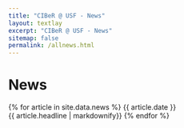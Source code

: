 ```yaml
---
title: "CIBeR @ USF - News"
layout: textlay
excerpt: "CIBeR @ USF - News"
sitemap: false
permalink: /allnews.html
---
```


# News

{% for article in site.data.news %}
{{ article.date }} <br>
{{ article.headline | markdownify}}
{% endfor %}
